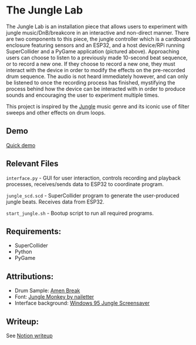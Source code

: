 # The Jungle Lab
The Jungle Lab is an installation piece that allows users to experiment with jungle music/DnB/breakcore in an interactive and non-direct manner. There are two components to this piece, the jungle controller which is a cardboard enclosure featuring sensors and an ESP32, and a host device/RPi running SuperCollider and a PyGame application (pictured above). Approaching users can choose to listen to a previously made 10-second beat sequence, or to record a new one. If they choose to record a new one, they must interact with the device in order to modify the effects on the pre-recorded drum sequence. The audio is not heard immediately however, and can only be listened to once the recording process has finished, mystifying the process behind how the device can be interacted with in order to produce sounds and encouraging the user to experiment multiple times. 

This project is inspired by the [Jungle](https://en.wikipedia.org/wiki/Jungle_music) music genre and its iconic use of filter sweeps and other effects on drum loops.

## Demo

[Quick demo](https://www.youtube.com/watch?v=zphP_vRob-0)

## Relevant Files
`interface.py` - GUI for user interaction, controls recording and playback processes, receives/sends data to ESP32 to coordinate program.

`jungle_scd.scd` - SuperCollider program to generate the user-produced jungle beats. Receives data from ESP32.

`start_jungle.sh` - Bootup script to run all required programs.

## Requirements:
- SuperCollider
- Python
- PyGame

## Attributions:
- Drum Sample: [Amen Break](https://samplefocus.com/samples/breakbeat-vinyl-amen)
- Font: [Jungle Monkey by nailetter](https://www.dafont.com/jungle-monkey.font)
- Interface background: [Windows 95 Jungle Screensaver](https://www.youtube.com/watch?app=desktop&v=FUshV9d5Nq8)

## Writeup:
See [Notion writeup](writeup/The%20Jungle%20Lab.pdf)